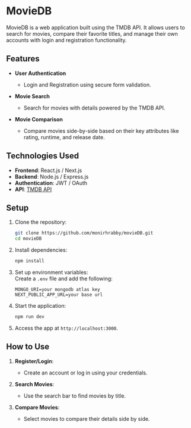 

# MovieDB

MovieDB is a web application built using the TMDB API. It allows users to search for movies, compare their favorite titles, and manage their own accounts with login and registration functionality.

## Features

- **User Authentication**  
  - Login and Registration using secure form validation.
  
- **Movie Search**  
  - Search for movies with details powered by the TMDB API.
  
- **Movie Comparison**  
  - Compare movies side-by-side based on their key attributes like rating, runtime, and release date.

## Technologies Used

- **Frontend**: React.js / Next.js  
- **Backend**: Node.js / Express.js  
- **Authentication**: JWT / OAuth  
- **API**: [TMDB API](https://www.themoviedb.org/documentation/api)  

## Setup

1. Clone the repository:  
   ```bash
   git clone https://github.com/monirhrabby/movieDB.git
   cd movieDB
   ```

2. Install dependencies:  
   ```bash
   npm install
   ```

3. Set up environment variables:  
   Create a `.env` file and add the following:
   ```env
   MONGO_URI=your mongodb atlas key
   NEXT_PUBLIC_APP_URL=your base url
   ```

4. Start the application:  
   ```bash
   npm run dev
   ```

5. Access the app at `http://localhost:3000`.

## How to Use

1. **Register/Login**:  
   - Create an account or log in using your credentials.
   
2. **Search Movies**:  
   - Use the search bar to find movies by title.
   
3. **Compare Movies**:  
   - Select movies to compare their details side by side.

